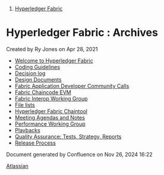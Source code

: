 1. [Hyperledger Fabric](index.html)

# Hyperledger Fabric : Archives

Created by Ry Jones on Apr 28, 2021

- [Welcome to Hyperledger Fabric](Welcome-to-Hyperledger-Fabric_22839688.html)
- [Coding Guidelines](Coding-Guidelines_22841053.html)
- [Decision log](Decision-log_22839737.html)
- [Design Documents](Design-Documents_22840393.html)
- [Fabric Application Developer Community Calls](Fabric-Application-Developer-Community-Calls_22839549.html)
- [Fabric Chaincode EVM](Fabric-Chaincode-EVM_22839612.html)
- [Fabric Interop Working Group](Fabric-Interop-Working-Group_22839518.html)
- [File lists](File-lists_22839513.html)
- [Hyperledger Fabric Chaintool](Hyperledger-Fabric-Chaintool_22839730.html)
- [Meeting Agendas and Notes](Meeting-Agendas-and-Notes_22840433.html)
- [Performance Working Group](Performance-Working-Group_22841408.html)
- [Playbacks](Playbacks_22839546.html)
- [Quality Assurance: Tests, Strategy, Reports](22839728.html)
- [Release Process](Release-Process_22840408.html)

Document generated by Confluence on Nov 26, 2024 16:22

[Atlassian](http://www.atlassian.com/)
